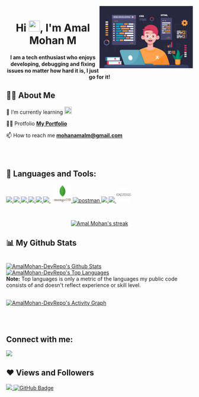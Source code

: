 <img align="right" width="50%" src="https://github.com/AmalMohan-DevRepo/AmalMohan-DevRepo/blob/main/4884785.jpg" height="50%"/>
<h1 align="center">Hi <img src="https://raw.githubusercontent.com/MartinHeinz/MartinHeinz/master/wave.gif" height="30px" width="30px">, I'm Amal Mohan M </h1>
<h4 align="center">I am a tech enthusiast who enjoys developing, debugging and ﬁxing issues no matter how hard it is, I just go for it!</h4>

## 🙋‍♂️ About Me

  🌱 I’m currently learning <a href="https://vuejs.org/" target="_blank"> <img src="https://sfc.vuejs.org/logo.svg" width="20" height="20"/> </a>

  👨‍💻 Protfolio **[My Portfolio](https://amalsportfolio.netlify.app/)**

  📫 How to reach me **mohanamalm@gmail.com**

<br>
<br>

## 🚀 Languages and Tools:

<p align="left"> 
    <a href="https://reactjs.org/" target="_blank"> <img src="https://img.icons8.com/color/48/000000/react-native.png"/> </a>
    <a href="https://developer.mozilla.org/en-US/docs/Web/JavaScript" target="_blank"> <img src="https://img.icons8.com/color/48/000000/javascript.png"/> </a> 
    <a href="https://www.w3.org/html/" target="_blank"> <img src="https://img.icons8.com/color/48/000000/html-5.png"/> </a> 
    <a href="https://www.w3schools.com/css/" target="_blank"> <img src="https://img.icons8.com/color/48/000000/css3.png"/> </a> 
    <a href="https://getbootstrap.com" target="_blank"> <img src="https://img.icons8.com/color/48/000000/bootstrap.png"/> </a> 
    <a style="padding-right:8px;" href="https://nodejs.org" target="_blank"> <img src="https://img.icons8.com/color/48/000000/nodejs.png"/> </a> 
    <a href="https://www.mongodb.com/" target="_blank"> <img src="https://raw.githubusercontent.com/devicons/devicon/master/icons/mongodb/mongodb-original-wordmark.svg" alt="mongodb" width="48" height="48"/> </a> 
    <a href="https://postman.com" target="_blank"> <img src="https://www.vectorlogo.zone/logos/getpostman/getpostman-icon.svg" alt="postman" width="45" height="45"/> </a>   
    <a href="https://git-scm.com/" target="_blank"> <img src="https://img.icons8.com/color/48/000000/git.png"/> </a> 
    <a href="https://redux.js.org" target="_blank"> <img src="https://img.icons8.com/color/48/000000/redux.png"/> </a>
    <a href="https://expressjs.com" target="_blank"> <img src="https://raw.githubusercontent.com/devicons/devicon/master/icons/express/express-original-wordmark.svg" alt="express" width="40" height="40"/> </a>
</p>

<!-- [![React Badge](https://img.shields.io/badge/-React-61DBFB?style=for-the-badge&labelColor=black&logo=react&logoColor=61DBFB)](#)  [![Javascript Badge](https://img.shields.io/badge/-Javascript-F0DB4F?style=for-the-badge&labelColor=black&logo=javascript&logoColor=F0DB4F)](#) [![Typescript Badge](https://img.shields.io/badge/-Typescript-007acc?style=for-the-badge&labelColor=black&logo=typescript&logoColor=007acc)](#) [![Nodejs Badge](https://img.shields.io/badge/-Nodejs-3C873A?style=for-the-badge&labelColor=black&logo=node.js&logoColor=3C873A)](#) [![GraphQL Badge](https://img.shields.io/badge/-GraphQl-e535ab?style=for-the-badge&labelColor=black&logo=node.js&logoColor=e535ab)](#) -->
<br/>

<p align="center">
    <a href="https://github.com/AmalMohan-DevRepo/github-readme-streak-stats">
        <img title="🔥 Get streak stats for your profile at git.io/streak-stats" alt="Amal Mohan's streak" src="https://github-readme-streak-stats.herokuapp.com/?user=AmalMohan-DevRepo&theme=black-ice&hide_border=true&stroke=0000&background=060A0CD0"/>
    </a>
</p>

## 📊 My Github Stats

  <br/>
    <a href="https://github.com/AmalMohan-DevRepo/github-readme-stats"><img alt="AmalMohan-DevRepo's Github Stats" src="https://github-readme-stats.vercel.app/api?username=AmalMohan-DevRepo&show_icons=true&count_private=true&theme=react&hide_border=true&bg_color=0D1117" /></a>
  <a href="https://github.com/AmalMohan-DevRepo/github-readme-stats"><img alt="AmalMohan-DevRepo's Top Languages" src="https://github-readme-stats.vercel.app/api/top-langs/?username=AmalMohan-DevRepo&langs_count=8&count_private=true&layout=compact&theme=react&hide_border=true&bg_color=0D1117" /></a>
  <br/>
  <b>Note:</b> Top languages is only a metric of the languages my public code consists of and doesn't reflect experience or skill level.


<br/>
<br/>

<a href="https://github.com/AmalMohan-DevRepo/github-readme-activity-graph"><img alt="AmalMohan-DevRepo's Activity Graph" src="https://activity-graph.herokuapp.com/graph?username=AmalMohan-DevRepo&bg_color=0D1117&color=5BCDEC&line=5BCDEC&point=FFFFFF&hide_border=true" /></a>

<br/>
<br/>

## Connect with me:
<p align="left">

<a href = "https://www.linkedin.com/in/amalmohanm"><img src="https://img.icons8.com/fluent/48/000000/linkedin.png"/></a>

</p>

## ❤ Views and Followers
<a href="https://github.com/Meghna-DAS/github-profile-views-counter">
    <img src="https://komarev.com/ghpvc/?username=AmalMohan-DevRepo">
</a>
<a href="https://github.com/AmalMohan-DevRepo?tab=followers"><img src="https://img.shields.io/github/followers/AmalMohan-DevRepo?label=Followers&style=social" alt="GitHub Badge"></a>
